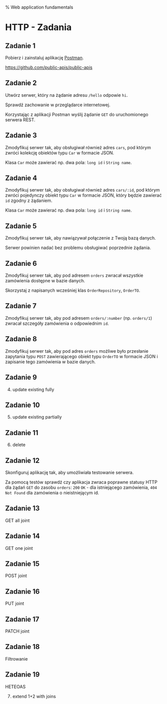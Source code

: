 % Web application fundamentals

# HTTP - Zadania 

## Zadanie 1

Pobierz i zainstaluj aplikację <a href="https://www.getpostman.com/" target="_blank">Postman</a>.
 


<a href="https://github.com/public-apis/public-apis" target="_blank">https://github.com/public-apis/public-apis</a>

## Zadanie 2

Utwórz serwer, który na żądanie adresu `/hello` odpowie `hi`.

Sprawdź zachowanie w przeglądarce internetowej.

Korzystając z aplikacji Postman wyślij żądanie `GET` do uruchomionego serwera REST.


## Zadanie 3

Zmodyfikuj serwer tak, aby obsługiwał również adres `cars`, pod którym zwróci kolekcję obiektów typu `Car` w formacie JSON.

Klasa `Car` może zawierać np. dwa pola: `long id` i `String name`.

## Zadanie 4

Zmodyfikuj serwer tak, aby obsługiwał również adres `cars/:id`, pod którym zwróci pojedynczy obiekt typu `Car` w formacie JSON,
który będzie zawierać `id` zgodny z żądaniem.

Klasa `Car` może zawierać np. dwa pola: `long id` i `String name`.

 
## Zadanie 5

Zmodyfikuj serwer tak, aby nawiązywał połączenie z Twoją bazą danych.

Serwer powinien nadać bez problemu obsługiwać poprzednie żądania.


## Zadanie 6

Zmodyfikuj serwer tak, aby pod adresem `orders` zwracał wszystkie zamówienia dostępne w bazie danych.

Skorzystaj z napisanych wcześniej klas `OrderRepository`, `OrderTO`. 

## Zadanie 7

Zmodyfikuj serwer tak, aby pod adresem `orders/:number` (np. `orders/1`) zwracał szczegóły zamówienia 
o odpowiednim `id`.


## Zadanie 8

Zmodyfikuj serwer tak, aby pod adres `orders` możliwe było przesłanie zapytania typu `POST`
zawierającego obiekt typu `OrderTO` w formacie JSON i zapisanie tego zamówienia w bazie danych. 
 

## Zadanie 9

4. update existing fully

## Zadanie 10

5. update existing partially

## Zadanie 11

6. delete


## Zadanie 12

Skonfiguruj aplikację tak, aby umożliwiała testowanie serwera.

Za pomocą testów sprawdź czy aplikacja zwraca poprawne statusy HTTP dla żądań `GET` do zasobu `orders`: 
`200` `OK` - dla istniejącego zamówienia, `404` `Not Found` dla zamówienia o nieistniejącym id.



## Zadanie 13
GET all joint

## Zadanie 14
GET one joint

## Zadanie 15
POST joint

## Zadanie 16
PUT joint

## Zadanie 17
PATCH joint

## Zadanie 18
Filtrowanie 

## Zadanie 19
HETEOAS



7. extend 1+2 with joins

